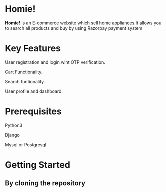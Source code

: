 # Homie!

**Homie!** is an E-commerce website  which sell home appliances.It allows you to search all products and buy by using Razorpay payment system

# Key Features

User registration and login wiht OTP verification.

Cart Functionality.

Search funtionality.

User profile and dashboard.

# Prerequisites

Python3

Django

Mysql or Postgresql

# Getting Started

## By cloning the repository

